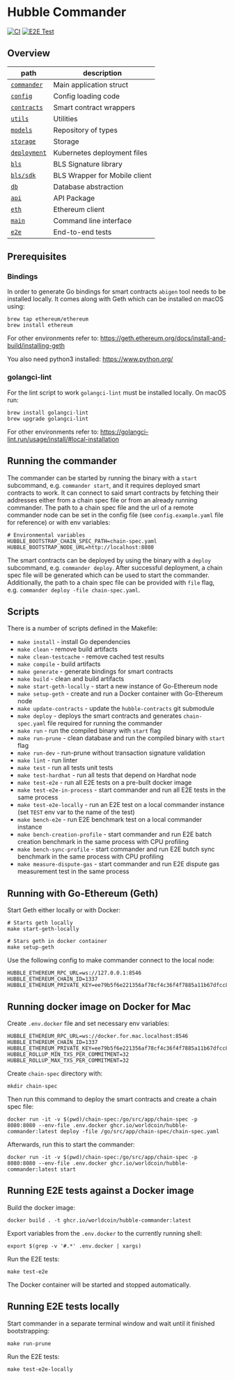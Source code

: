# Hubble Commander

[![CI](https://github.com/worldcoin/hubble-commander/actions/workflows/ci.yml/badge.svg)](https://github.com/worldcoin/hubble-commander/actions/workflows/ci.yml)
[![E2E Test](https://github.com/worldcoin/hubble-commander/actions/workflows/e2e.yml/badge.svg)](https://github.com/worldcoin/hubble-commander/actions/workflows/e2e.yml)

## Overview

|                     path                     |                description                |
| -------------------------------------------- | ----------------------------------------- |
| [`commander`](commander)                     | Main application struct                   |
| [`config`](config)                           | Config loading code                       |
| [`contracts`](contracts)                     | Smart contract wrappers                   |
| [`utils`](utils)                             | Utilities                                 |
| [`models`](models)                           | Repository of types                       |
| [`storage`](storage)                         | Storage                                   |
| [`deployment`](deployment)                   | Kubernetes deployment files               |
| [`bls`](bls)                                 | BLS Signature library                     |
| [`bls/sdk`](bls/sdk)                         | BLS Wrapper for Mobile client             |
| [`db`](db)                                   | Database abstraction                      |
| [`api`](api)                                 | API Package                               |
| [`eth`](eth)                                 | Ethereum client                           |
| [`main`](main)                               | Command line interface                    |
| [`e2e`](e2e)                                 | End-to-end tests                          |

<!-- Above table extracted using
#!/usr/bin/env python3
from pathlib import Path
from pytablewriter import MarkdownTableWriter
import re

value_matrix = []
for path_object in Path(".").glob('**/Readme.md'):
    if 'hubble-contracts' in f"{path_object}":
        continue
    print(f"Parsing {path_object}")
    dir = f"{path_object.parent}"
    readme = path_object.read_text()
    title = re.match("#\s*(.*?)\n", readme).group(1)
    value_matrix += [[f"[`{dir}`]({dir})", f"{title}"]]

MarkdownTableWriter(
    headers=["path", "description"],
    value_matrix=value_matrix,
    margin=1
).write_table()
-->

## Prerequisites

### Bindings

In order to generate Go bindings for smart contracts `abigen` tool needs to be installed locally. 
It comes along with Geth which can be installed on macOS using:

```shell
brew tap ethereum/ethereum
brew install ethereum
```

For other environments refer to: <https://geth.ethereum.org/docs/install-and-build/installing-geth>

You also need python3 installed: <https://www.python.org/>

### golangci-lint

For the lint script to work `golangci-lint` must be installed locally.
On macOS run:

```shell
brew install golangci-lint
brew upgrade golangci-lint
```

For other environments refer to: <https://golangci-lint.run/usage/install/#local-installation>

## Running the commander

The commander can be started by running the binary with a `start` subcommand, e.g. `commander start`,
and it requires deployed smart contracts to work. It can connect to said smart contracts by fetching
their addresses either from a chain spec file or from an already running commander. The path to a chain spec file
and the url of a remote commander node can be set in the config file (see `config.example.yaml` file for reference)
or with env variables:

```shell
# Environmental variables
HUBBLE_BOOTSTRAP_CHAIN_SPEC_PATH=chain-spec.yaml
HUBBLE_BOOTSTRAP_NODE_URL=http://localhost:8080
```

The smart contracts can be deployed by using the binary with a `deploy` subcommand, e.g. `commander deploy`.
After successful deployment, a chain spec file will be generated which can be used to start the commander.
Additionally, the path to a chain spec file can be provided with `file` flag, e.g. `commander deploy -file chain-spec.yaml`.

## Scripts

There is a number of scripts defined in the Makefile:

* `make install` - install Go dependencies
* `make clean` - remove build artifacts
* `make clean-testcache` - remove cached test results 
* `make compile` - build artifacts
* `make generate` - generate bindings for smart contracts
* `make build` - clean and build artifacts
* `make start-geth-locally` - start a new instance of Go-Ethereum node
* `make setup-geth` - create and run a Docker container with Go-Ethereum node
* `make update-contracts` - update the `hubble-contracts` git submodule
* `make deploy` - deploys the smart contracts and generates `chain-spec.yaml` file required for running the commander
* `make run` - run the compiled binary with `start` flag
* `make run-prune` - clean database and run the compiled binary with `start` flag
* `make run-dev` - run-prune without transaction signature validation
* `make lint` - run linter
* `make test` - run all tests unit tests
* `make test-hardhat` - run all tests that depend on Hardhat node
* `make test-e2e` - run all E2E tests on a pre-built docker image
* `make test-e2e-in-process` - start commander and run all E2E tests in the same process 
* `make test-e2e-locally` - run an E2E test on a local commander instance (set `TEST` env var to the name of the test)
* `make bench-e2e` - run E2E benchmark test on a local commander instance
* `make bench-creation-profile` - start commander and run E2E batch creation benchmark in the same process with CPU profiling
* `make bench-sync-profile` - start commander and run E2E butch sync benchmark in the same process with CPU profiling
* `make measure-dispute-gas` - start commander and run E2E dispute gas measurement test in the same process

## Running with Go-Ethereum (Geth)

Start Geth either locally or with Docker:

```shell
# Starts geth locally
make start-geth-locally

# Stars geth in docker container
make setup-geth
```

Use the following config to make commander connect to the local node:

```shell
HUBBLE_ETHEREUM_RPC_URL=ws://127.0.0.1:8546
HUBBLE_ETHEREUM_CHAIN_ID=1337
HUBBLE_ETHEREUM_PRIVATE_KEY=ee79b5f6e221356af78cf4c36f4f7885a11b67dfcc81c34d80249947330c0f82
```

## Running docker image on Docker for Mac

Create `.env.docker` file and set necessary env variables:

```shell
HUBBLE_ETHEREUM_RPC_URL=ws://docker.for.mac.localhost:8546
HUBBLE_ETHEREUM_CHAIN_ID=1337
HUBBLE_ETHEREUM_PRIVATE_KEY=ee79b5f6e221356af78cf4c36f4f7885a11b67dfcc81c34d80249947330c0f82
HUBBLE_ROLLUP_MIN_TXS_PER_COMMITMENT=32
HUBBLE_ROLLUP_MAX_TXS_PER_COMMITMENT=32
```

Create `chain-spec` directory with:

```shell
mkdir chain-spec
```

Then run this command to deploy the smart contracts and create a chain spec file:

```shell
docker run -it -v $(pwd)/chain-spec:/go/src/app/chain-spec -p 8080:8080 --env-file .env.docker ghcr.io/worldcoin/hubble-commander:latest deploy -file /go/src/app/chain-spec/chain-spec.yaml
```

Afterwards, run this to start the commander:

```shell
docker run -it -v $(pwd)/chain-spec:/go/src/app/chain-spec -p 8080:8080 --env-file .env.docker ghcr.io/worldcoin/hubble-commander:latest start
```

## Running E2E tests against a Docker image

Build the docker image:

```shell
docker build . -t ghcr.io/worldcoin/hubble-commander:latest
```

Export variables from the `.env.docker` to the currently running shell:

```shell
export $(grep -v '#.*' .env.docker | xargs)
```

Run the E2E tests:

```shell
make test-e2e
```

The Docker container will be started and stopped automatically.

## Running E2E tests locally

Start commander in a separate terminal window and wait until it finished bootstrapping:

```shell
make run-prune
```

Run the E2E tests:

```shell
make test-e2e-locally
```
